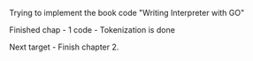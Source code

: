 Trying to implement the book code "Writing Interpreter with GO"

Finished chap - 1 code - Tokenization is done

Next target - Finish chapter 2. 

